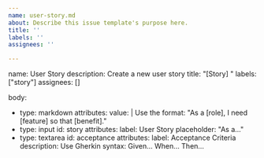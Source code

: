 ```yaml
---
name: user-story.md
about: Describe this issue template's purpose here.
title: ''
labels: ''
assignees: ''

---
```


name: User Story
description: Create a new user story
title: "[Story] "
labels: ["story"]
assignees: []

body:
  - type: markdown
    attributes:
      value: |
        Use the format: "As a [role], I need [feature] so that [benefit]."
  - type: input
    id: story
    attributes:
      label: User Story
      placeholder: "As a..."
  - type: textarea
    id: acceptance
    attributes:
      label: Acceptance Criteria
      description: Use Gherkin syntax: Given… When… Then…
